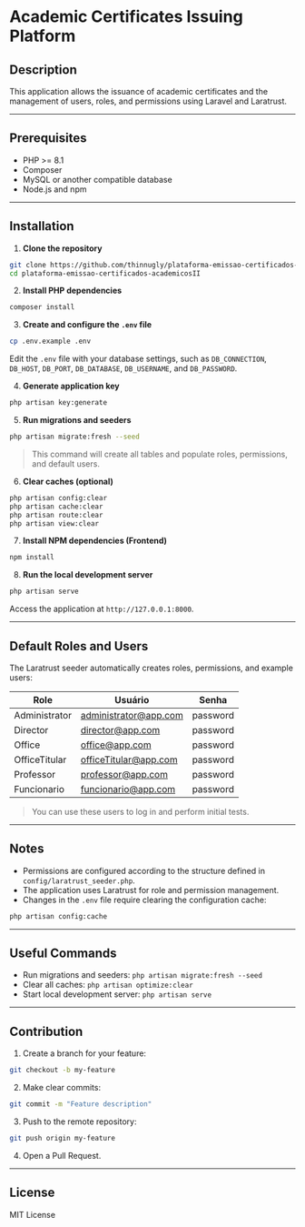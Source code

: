 # Academic Certificates Issuing Platform

## Description

This application allows the issuance of academic certificates and the management of users, roles, and permissions using Laravel and Laratrust.

---

## Prerequisites

* PHP >= 8.1
* Composer
* MySQL or another compatible database
* Node.js and npm

---

## Installation

1. **Clone the repository**

```bash
git clone https://github.com/thinnugly/plataforma-emissao-certificados-academicosII.git
cd plataforma-emissao-certificados-academicosII
```

2. **Install PHP dependencies**

```bash
composer install
```

3. **Create and configure the `.env` file**

```bash
cp .env.example .env
```

Edit the `.env` file with your database settings, such as `DB_CONNECTION`, `DB_HOST`, `DB_PORT`, `DB_DATABASE`, `DB_USERNAME`, and `DB_PASSWORD`.

4. **Generate application key**

```bash
php artisan key:generate
```

5. **Run migrations and seeders**

```bash
php artisan migrate:fresh --seed
```

> This command will create all tables and populate roles, permissions, and default users.

6. **Clear caches (optional)**

```bash
php artisan config:clear
php artisan cache:clear
php artisan route:clear
php artisan view:clear
```

7. **Install NPM dependencies (Frontend)**

```bash
npm install
```

8. **Run the local development server**

```bash
php artisan serve
```

Access the application at `http://127.0.0.1:8000`.

---

## Default Roles and Users

The Laratrust seeder automatically creates roles, permissions, and example users:

| Role          | Usuário                                               | Senha    |
| ------------- | ----------------------------------------------------- | -------- |
| Administrator | [administrator@app.com](mailto:administrator@app.com) | password |
| Director      | [director@app.com](mailto:director@app.com)           | password |
| Office        | [office@app.com](mailto:office@app.com)               | password |
| OfficeTitular | [officeTitular@app.com](mailto:officeTitular@app.com) | password |
| Professor     | [professor@app.com](mailto:professor@app.com)         | password |
| Funcionario   | [funcionario@app.com](mailto:funcionario@app.com)     | password |

> You can use these users to log in and perform initial tests.

---

## Notes

* Permissions are configured according to the structure defined in `config/laratrust_seeder.php`.
* The application uses Laratrust for role and permission management.
* Changes in the `.env` file require clearing the configuration cache:

```bash
php artisan config:cache
```

---

## Useful Commands

* Run migrations and seeders: `php artisan migrate:fresh --seed`
* Clear all caches: `php artisan optimize:clear`
* Start local development server: `php artisan serve`

---

## Contribution

1. Create a branch for your feature:

```bash
git checkout -b my-feature
```

2. Make clear commits:

```bash
git commit -m "Feature description"
```

3. Push to the remote repository:

```bash
git push origin my-feature
```

4. Open a Pull Request.

---

## License

MIT License

